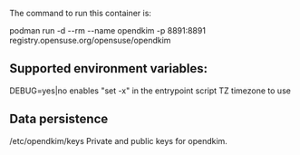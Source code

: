 The command to run this container is:

podman run -d --rm --name opendkim -p 8891:8891 registry.opensuse.org/opensuse/opendkim


Supported environment variables:
--------------------------------
DEBUG=yes|no	enables "set -x" in the entrypoint script
TZ		timezone to use


Data persistence
----------------
/etc/opendkim/keys      Private and public keys for opendkim.
